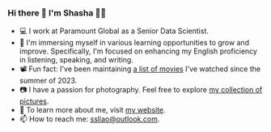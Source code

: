 ### Hi there 👋 I'm Shasha 👩‍💻 


- 💻 I work at Paramount Global as a Senior Data Scientist.
- 🌱 I'm immersing myself in various learning opportunities to grow and improve. Specifically, I'm focused on enhancing my English proficiency in listening, speaking, and writing. 
- 📽 Fun fact: I've been maintaining [a list of movies](https://sliao7.github.io/posts/2024/03/08/my-movie-list.html) I've watched since the summer of 2023.
- 📷 I have a passion for photography. Feel free to explore [my collection of pictures](https://github.com/sliao7/photography).
- 📝 To learn more about me, visit [my website](https://sliao7.github.io).
- 📫 How to reach me: ssliao@outlook.com.
